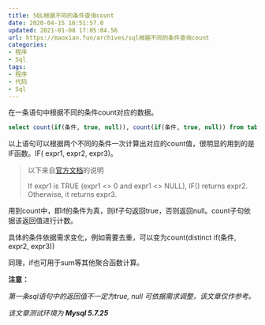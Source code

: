 ```yaml
---
title: SQL根据不同的条件查询count
date: 2020-04-15 16:51:57.0
updated: 2021-01-08 17:05:04.56
url: https://maoxian.fun/archives/sql根据不同的条件查询count
categories: 
- 程序
- Sql
tags: 
- 程序
- 代码
- Sql
---
```


在一条语句中根据不同的条件count对应的数据。

```sql
select count(if(条件, true, null)), count(if(条件, true, null)) from table;
```

以上语句可以根据两个不同的条件一次计算出对应的count值，很明显的用到的是IF函数。IF( expr1, expr2, expr3)。

> 以下来自[官方文档](https://dev.mysql.com/doc/refman/5.7/en/control-flow-functions.html)的说明
>
> If expr1 is TRUE (expr1 <> 0 and expr1 <> NULL), IF() returns expr2. Otherwise, it returns expr3.

用到count中，即if的条件为真，则if子句返回true，否则返回null。count子句依据该返回值进行计数。

具体的条件依据需求变化，例如需要去重，可以变为count(distinct if(条件, expr2, expr3))

同理，if也可用于sum等其他聚合函数计算。

**注意：**

*第一条sql语句中的返回值不一定为true, null 可依据需求调整，该文章仅作参考。*

*该文章测试环境为* ***Mysql 5.7.25***